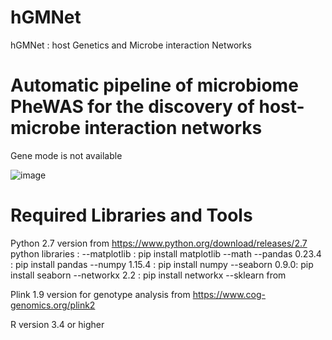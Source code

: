 # hGMNet
hGMNet : host Genetics and Microbe interaction Networks 
 
# Automatic pipeline of microbiome PheWAS for the discovery of host-microbe interaction networks
 
 Gene mode is not available 
 
 
![image](https://user-images.githubusercontent.com/51352117/64011740-48791980-cb57-11e9-948e-c08a5d87487b.png)


# Required Libraries and Tools

Python 2.7 version from https://www.python.org/download/releases/2.7
python libraries : 
 --matplotlib : pip install matplotlib
 --math
 --pandas 0.23.4 : pip install pandas 
 --numpy 1.15.4 : pip install numpy
 --seaborn 0.9.0: pip install seaborn
 --networkx 2.2 : pip install networkx
 --sklearn from  

Plink 1.9 version for genotype analysis from https://www.cog-genomics.org/plink2



R version 3.4 or higher 
